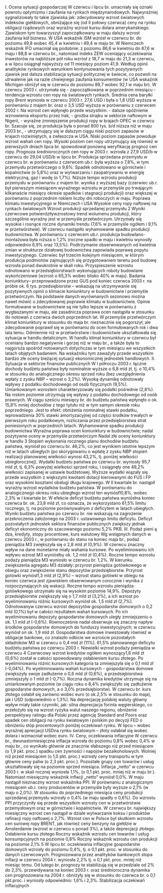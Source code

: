 I. Ocena sytuacji gospodarczej
W czerwcu i lipcu br. umacniały się oznaki powrotu optymizmu i
zaufania na rynkach międzynarodowych. Najwyraźniej sygnalizowały to
takie zjawiska jak: zdecydowany wzrost światowych indeksów
giełdowych, obniżające się (od II połowy czerwca) ceny na rynku obligacji
rządowych oraz wyraźny wzrost kursu dolara amerykańskiego.
Zjawiskom tym towarzyszył zapoczątkowany w maju dalszy
wzrost zaufania kół biznesu. W USA wskaźnik ISM wzrósł w czerwcu br.
do poziomu 49,8 wobec 45,4 w kwietniu i 49,4 w maju br. W Niemczech
wskaźnik IFO umacniał się podobnie: z poziomu 86,6 w kwietniu do 87,6
w maju i 88,8 w czerwcu br., natomiast indeks ZEW oceniający
oczekiwania inwestorów na najbliższe pół roku wzrósł z 18,7 w maju do
21,3 w czerwcu, a w lipcu osiągnął najwyższy od 11 miesięcy poziom
41,9\.
Według opinii analityków rynkowych warunkiem kontynuowania
tych pozytywnych zjawisk jest dalsza stabilizacja sytuacji politycznej w
świecie, co pozwoli na utrwalenie jak na razie chwiejnego zaufania
konsumentów (w USA wskaźnik Michigan obniżył się w czerwcu do
poziomu 89,7 wobec 92,1 w maju br).
W czerwcu 2003 r. utrzymała się \- zapoczątkowana w poprzednim
miesiącu - tendencja wzrostu cen ropy na światowych rynkach. Średnia
cena baryłki ropy Brent wyniosła w czerwcu 2003 r. 27,6 USD i była o 1,8
USD wyższa w porównaniu z majem br. oraz o 3,5 USD wyższa w
porównaniu z czerwcem 2002 r.
Na wzrost cen wpłynęło przede wszystkim:
\- dalsze opóźnienie wznowienia eksportu przez Irak,
\- groźba strajku w sektorze naftowym w Nigerii,
\- wyraźne zmniejszenie produkcji ropy w krajach OPEC w czerwcu br.
Szacuje się, ze produkcja była o ponad 800 tys. b/d niższa niż w maju
2003 br.,
\- utrzymujący się w dalszym ciągu niski poziom zapasów w krajach
rozwiniętych, a zwłaszcza w USA. Niski poziom zapasów powoduje
wzrost wahań cen ropy.
Wysoki poziom cen ropy utrzymujący się również w pierwszych
dniach lipca br. spowodował ponowną weryfikację prognoz cen ropy.
Prognoza średniorocznych cen ropy w 2003 r. wzrosła z 27,9 USD/b w
czerwcu do 29,04 USD/b w lipcu br.
Produkcja sprzedana przemysłu w czerwcu br. w porównaniu z
czerwcem ub.r. była wyższa o 7,8%, w tym przemysłu przetwórczego o
9,6%. Spadek odnotowano w górnictwie i kopalnictwie (o 5,8%) oraz w
wytwarzaniu i zaopatrywaniu w energię elektryczną, gaz i wodę (o 1,7%).
Niższe tempo wzrostu produkcji przemysłu w porównaniu z majem br.
wynika z wyższej bazy (czerwiec ub.r. był pierwszym miesiącem
wyraźnego wzrostu w przemyśle po trwającym kilkanaście miesięcy
okresie spadków i stagnacji produkcji) oraz większej w porównaniu z
poprzednim rokiem liczby dni roboczych w maju.
Poprawa klimatu
inwestycyjnego w
Niemczech i USA
Wysokie ceny
ropy naftowej na
rynkach
światowych
Wzrost produkcji
sprzedanej
przemysłu
2
Wyniki czerwcowe potwierdziływzrostowy trend wolumenu
produkcji, który szczególnie wyraźny jest w przemyśle przetwórczym.
Utrzymały się wysokie i rosnące roczne dynamiki trendu (7,6% w
przemyśle ogółem i 9,1% w przetwórstwie).
W czerwcu nastąpiło wyhamowanie spadku produkcji
budownictwa. W porównaniu z czerwcem ub.r. produkcja budowlano-
montażowa była niższa o 1,2% (roczne spadki w maju i kwietniu wynosiły
odpowiednio 6,9% oraz 13,5%). Podtrzymanie obserwowanych od
kwietnia zmian w strukturze działowej budownictwa zapowiada poprawę
popytu inwestycyjnego. Czerwiec był trzecim kolejnym miesiącem, w
którym produkcja podmiotów zajmujących się przygotowaniem terenu pod
budowę wzrosła ponad dwukrotnie w skali roku. Przyspieszenie wzrostu
odnotowano w przedsiębiorstwach wykonujących roboty budowlane
wykończeniowe (wzrost o 65,3% wobec blisko 40% w maju).
Badania koniunktury– przeprowadzone przez GUS pod koniec
czerwca 2003 r. na próbie ok. 6 tys. przedsiębiorstw – wskazują na
utrzymywanie się pozytywnych opinii o klimacie koniunktury w
budownictwie i przemyśle przetwórczym. Na podstawie danych
wyrównanych sezonowo można nawet mówić o zdecydowanej poprawie
klimatu w budownictwie. Opinie formułowane w budownictwie są nie
tylko lepsze w porównaniu z wygłaszanymi w maju, ale zasadnicza
poprawa ocen nastąpiła w stosunku do notowań z czerwca dwóch
poprzednich lat.
W przemyśle przetwórczym klimat koniunktury w stosunku do maja
br. nieznacznie się pogorszył, ale zdecydowanie poprawił się w
porównaniu do ocen formułowanych rok i dwa lata temu.
Odmiennie niż w przetwórstwie i budownictwie ukształtowała się
sytuacja w handlu detalicznym. W handlu klimat koniunktury w czerwcu
był oceniany bardzo negatywnie i gorzej niż w maju br., a także była to
najgorsza spośród notowanych dotychczas w tym miesiącu we wszystkich
latach objętych badaniem. Na wskaźniku tym zaważyły przede wszystkim
bardzo złe oceny bieżącej sytuacji ekonomicznej jednostek handlowych.
II. Sytuacja w sektorze finansów publicznych
W I półroczu 2003 r. łączne dochody budżetu państwa były
nominalnie wyższe o 6,8 mld zł, tj. o 10,4% w stosunku do analogicznego
okresu sprzed roku (bez uwzględnienia wpłaty z zysku NBP – wzrost o
3,2%). Wysoką dynamikę odnotowały wpływy z podatku dochodowego od
osób fizycznych (9,5%). Umiarkowanym wzrostem charakteryzowały się
podatki pośrednie (2,8%). Na niskim poziomie utrzymują się wpływy z
podatku dochodowego od osób prawnych. W ciągu sześciu miesięcy br. do
budżetu państwa wpłynęło o ok. 15,8% mniej dochodów z tego tytułu niż
w tym samym okresie roku poprzedniego. Jest to efekt: obniżenia
nominalnej stawki podatku, wprowadzenia 30% stawki amortyzacyjnej od
części środków trwałych w pierwszym roku podatkowym, rozliczania
przez przedsiębiorstwa strat poniesionych w poprzednich latach.
Wyhamowanie
spadku produkcji
budownictwa
Wyraźna
poprawa ocen
koniunktury w
budownictwie;
nadal pozytywne
oceny w
przemyśle
przetwórczym
Nadal złe oceny
koniunktury w
handlu
3
Stopień wykonania rocznego planu dochodów budżetu państwa, wyniósł
po czerwcu br. 46,2%, co jest wynikiem istotnie lepszym niż w latach
ubiegłych (po skorygowaniu o wpłatę z zysku NBP stopień realizacji
planowanej wielkości wynosi 43,2%, tj. poniżej wielkości ubiegłorocznej).
Wydatki budżetu państwa po czerwcu br. wyniosły 95,7 mld zł, tj.
6,3% powyżej wielkości sprzed roku, i osiągnęły one 49,2% wielkości
zapisanej w ustawie budżetowej. Wyższe wydatki wiązały się przede
wszystkim z większymi kwotami dotacji kierowanymi do FUS i FP oraz
wysokimi kosztami obsługi długu krajowego. W II kwartale br. nastąpił
wyraźny wzrost wydatków budżetu państwa. W porównaniu do
analogicznego okresu roku ubiegłego wzrost ten wyniósł10,8%, wobec
2,3% w I kwartale br.
W efekcie deficyt budżetu państwa wyniósłna koniec czerwca br. ok.
23,8 mld zł, co oznacza, że wykorzystano 61,5% limitu rocznego, tj. na
poziomie porównywalnym z deficytem w latach ubiegłych.
Wyniki budżetu państwa po czerwcu br. nie wskazują na zagrożenie
przekroczenia założonego na 2003 r. ustawowego limitu deficytu. Deficyt
pozostałych jednostek sektora finansów publicznych zwiększy jednak
deficyt ekonomiczny do szacowanego poziomu 5,2% PKB.
III. Podaż pieni
ą
dza, kredyty, stopy procentowe, kurs
walutowy
Wg wstępnych danych w czerwcu 2003 r., w porównaniu do stanu na
koniec maja br., podaż pieniądza M3 zwiększyła się o 2,8 mld zł (0,9%).
W czerwcu znaczny wpływ na dane monetarne miały wahania kursowe. Po
wyeliminowaniu ich wpływu wzrost M3 wyniósłby ok. 1,2 mld zł (0,4%).
Roczne tempo wzrostu podaży pieniądza M3 wyniosło w czerwcu br.
1,2%.
W kierunku zwiększenia agregatu M3 działały: przyrost pieniądza
gotówkowego w obiegu oraz zwiększenie stanu depozytów
przedsiębiorstw. Przyrost gotówki wyniósł1,3 mld zł (2,9%) – wzrost
stanu gotówki w obiegu na koniec czerwca jest zjawiskiem
obserwowanym corocznie i wynika z rozpoczynających się wakacji.
Roczne tempo wzrostu pieniądza gotówkowego utrzymało się na wysokim
poziomie 14,9%.
Depozyty przedsiębiorstw zwiększyły się o 1,7 mld zł (3,2%), a ich
wzrost po wyeliminowaniu różnic kursowych wyniósł ok. 1,5 mld zł
(2,7%).
Odnotowanyw czerwcu wzrost depozytów gospodarstw domowych
o 0,2 mld (0,1%) był w całości rezultatem wahań kursowych. Po ich
wyeliminowaniu depozyty gospodarstw domowych uległy zmniejszeniu o
ok. 1,1 mld zł (-0,6%). Równocześnie nadal obserwuje się znaczny napływ
środków gospodarstw domowych do funduszy inwestycyjnych; w czerwcu
wyniósł on ok. 1,9 mld zł. Gospodarstwa domowe inwestowały również w
obligacje bankowe, co znalazło odbicie we wzroście pozostałych
składników M3 w czerwcu o 0,4 mld zł (11%).
61,5%
planowanego
deficytu budżetu
państwa po
czerwcu 2003 r.
Niewielki wzrost
podaży pieniądza
w czerwcu
4
Czerwcowy wzrost kredytów ogółem wynoszący1,6 mld zł (0,6%)
został w całości spowodowany osłabieniem kursu złotego. Po
wyeliminowaniu różnic kursowych kategoria ta zmniejszyła się o 0,1 mld
zł (-0,04%). Po wyeliminowaniu wahań kursowych - gospodarstwa
domowe zwiększyły swoje zadłużenie o 0,6 mld zł (0,6%), a
przedsiębiorstwa zmniejszyły o 1 mld zł (-0,7%). Roczna dynamika
kredytów utrzymuje się na umiarkowanym poziomie (w ciągu roku o 8,4%
zwiększyło się zadłużenie gospodarstw domowych, a o 3,0%
przedsiębiorstw).
W czerwcu br. kurs złotego osłabił się zarówno wobec euro (o
ok.2,5% w stosunku do maja), jak i USD (odpowiednio o 1,3%). Na
deprecjację polskiej waluty główny wpływ miały takie czynniki, jak: silna
deprecjacja forinta węgierskiego, co przełożyło się na wzrost ryzyka walut
naszego regionu, obniżenie perspektywy ratingu dla Polski przez agencję
Standard and Poors oraz spadek cen obligacji na rynku światowym i
polskim po decyzji FED o obniżeniu stóp procentowych poniżej
oczekiwań rynku. W lipcu – wobec wyraźnej aprecjacji USDna rynku
światowym – złoty osłabiał się wobec dolara i wzmacniał wobec euro.
IV. Ceny, oczekiwania inflacyjne
W czerwcu br., dwunastomiesięczna inflacja wzrosła do poziomu
0,8% wobec 0,4% w maju br., co wynikało głównie ze znacznie słabszego
niż przed miesiącem (o 1,9 pkt. proc.) spadku cen żywności i napojów
bezalkoholowych. Wolniej niż przed miesiącem (o 1,0 pkt. proc.) wzrosły
ceny transportu w tym głównie ceny paliw (o 2,3 pkt. proc.). Pozostałe
grupy cen towarów i usług ukształtowały się na poziomie sprzed miesiąca.
Inflacja „netto” w czerwcu 2003 r. w skali rocznej wyniosła 1,1%, (o
0,1 pkt. proc. mniej niż w maju br.). Natomiast miesięczny wskaźnik
inflacji „netto” wyniósł 0,0%.
W maju nastąpił nieznaczny wzrost wskaźnika PPI. W porównaniu z
analogicznym miesiącem ub.r. ceny producentów w przemyśle były
wyższe o 2,1% (w maju o 2,0%). W stosunku do poprzedniego miesiąca
ceny produkcji sprzedanej przemysłu wzrosły o 0,4% (w maju spadły o
0,6%).
Do wzrostu PPI przyczyniły się przede wszystkim wzrosty cen w
przetwórstwie przemysłowym oraz w górnictwie i kopalnictwie. W
czerwcu br. największy miesięczny wzrost cen nastąpił w dziale
wytwarzanie koksu i produktów rafinacji ropy naftowej
o 2,7%. Wzrost cen w Polsce był skutkiem wzrostu cen surowej ropy
BRENT, jak również ceny benzyny na giełdzie w Amsterdamie (wzrost w
czerwcu o ponad 3%), a także deprecjacji złotego.
Osłabienie kursu
złotego
Roczny wskaźnik
wzrostu cen
towarów i usług
konsumpcyjnych
na poziomie 0,8%
Roczny wskaźnik
wzrostu cen
produkcji na
poziomie 2,1%
5
W lipcu br. oczekiwania inflacyjne gospodarstw domowych wzrosły
do poziomu 0,4%, tj. o 0,1 pkt. proc. w stosunku do danych czerwcowych.
Prognozowana przez analityków bankowych stopa inflacji w czerwcu 2004
r. wyniosła 2,2% tj. o 0,1 pkt. proc. mniej niż miesiąc temu. Od lutego br.
prognozy te stabilizują się w przedziale od 2% do 2,3%. przewidywana na
koniec 2003 r. oraz średnioroczna dynamika cen prognozowana na 2004 r.
obniżyły się w stosunku do czerwca br. o 0,1 pkt.proc. i wyniosły
odpowiednio: 1,6% i 2,3%.
Stabilizacja
oczekiwań
inflacyjnych
